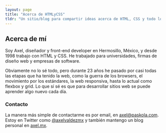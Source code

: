 ```yaml
---
layout: page
title: "Acerca de HTMLyCSS"
tldr: "Un sitio/blog para compartir ideas acerca de HTML, CSS y todo lo relacionado con construir sitios y aplicaciones web."
---
```


## Acerca de mí
Soy Axel, diseñador y front-end developer en Hermosillo, México, y desde 1998 trabajo con HTML y CSS. He trabajado para universidades, firmas de diseño web y empresas de software.

Obviamente no lo sé todo, pero durante 23 años he pasado por casi todas las etapas que ha tenido la web, como la guerra de los browsers, el movimiento por los estándares, la web responsiva, hasta lo actual como flexbox y grid. Lo que sí sé es que para desarrollar sitios web se puede aprender algo nuevo cada día.

### Contacto

La manera más simple de contactarme es por email, en [axel&#064;paskola&#046;com](mailto:axel&#064;paskola&#046;com). Estoy en Twitter como [@axelvaldezmx](https://twitter.com/axelvaldezmx) y también mantengo un blog personal en [axel.mx](https://axel.mx).
